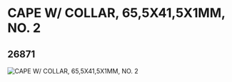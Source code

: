 # CAPE W/ COLLAR, 65,5X41,5X1MM, NO. 2
## 26871
![CAPE W/ COLLAR, 65,5X41,5X1MM, NO. 2](https://lc-www-live-s.legocdn.com/media/bricks/5/2/6153266.jpg)
